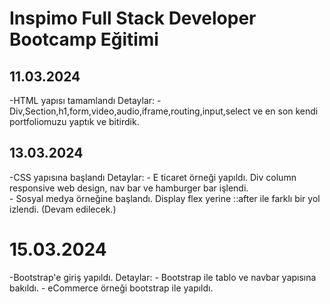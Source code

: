 # Inspimo Full Stack Developer Bootcamp Eğitimi

## 11.03.2024
-HTML yapısı tamamlandı
    Detaylar:
        - Div,Section,h1,form,video,audio,iframe,routing,input,select ve en son kendi portfoliomuzu yaptık ve bitirdik.

## 13.03.2024
-CSS yapısına başlandı
    Detaylar:
        - E ticaret örneği yapıldı. Div column responsive web design, nav bar ve hamburger bar işlendi.    
        - Sosyal medya örneğine başlandı. Display flex yerine ::after ile farklı bir yol izlendi. (Devam edilecek.)

# 15.03.2024
-Bootstrap'e giriş yapıldı.
    Detaylar:
        - Bootstrap ile tablo ve navbar yapısına bakıldı.
        - eCommerce örneği bootstrap ile yapıldı.        